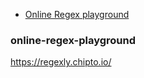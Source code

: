 

* [Online Regex playground](#online-regex-playground)


### online-regex-playground
https://regexly.chipto.io/



